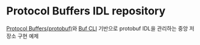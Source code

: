 # Protocol Buffers IDL repository

[Protocol Buffers(protobuf)](https://protobuf.dev/overview/)와 [Buf CLI](https://buf.build/docs/cli/) 기반으로 protobuf IDL을 관리하는 중앙 저장소 구현 예제

